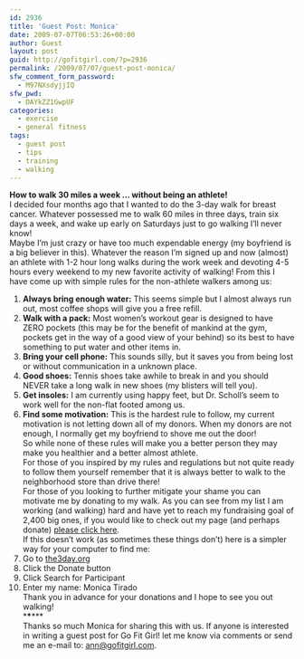 ```yaml
---
id: 2936
title: 'Guest Post: Monica'
date: 2009-07-07T06:53:26+00:00
author: Guest
layout: post
guid: http://gofitgirl.com/?p=2936
permalink: /2009/07/07/guest-post-monica/
sfw_comment_form_password:
  - M97NXsdyjjIQ
sfw_pwd:
  - DAYkZZ1GwpUF
categories:
  - exercise
  - general fitness
tags:
  - guest post
  - tips
  - training
  - walking
---
```

**How to walk 30 miles a week &#8230; without being an athlete!**  
I decided four months ago that I wanted to do the 3-day walk for breast cancer. Whatever possessed me to walk 60 miles in three days, train six days a week, and wake up early on Saturdays just to go walking I&#8217;ll never know!  
Maybe I&#8217;m just crazy or have too much expendable energy (my boyfriend is a big believer in this). Whatever the reason I&#8217;m signed up and now (almost) an athlete with 1-2 hour long walks during the work week and devoting 4-5 hours every weekend to my new favorite activity of walking! From this I have come up with simple rules for the non-athlete walkers among us:  
1. **Always bring enough water:** This seems simple but I almost always run out, most coffee shops will give you a free refill.  
2. **Walk with a pack:** Most women&#8217;s workout gear is designed to have ZERO pockets (this may be for the benefit of mankind at the gym, pockets get in the way of a good view of your behind) so its best to have something to put water and other items in.  
3. **Bring your cell phone:** This sounds silly, but it saves you from being lost or without communication in a unknown place.  
4. **Good shoes:** Tennis shoes take awhile to break in and you should NEVER take a long walk in new shoes (my blisters will tell you).  
5. **Get insoles:** I am currently using happy feet, but Dr. Scholl&#8217;s seem to work well for the non-flat footed among us.  
6. **Find some motivation:** This is the hardest rule to follow, my current motivation is not letting down all of my donors. When my donors are not enough, I normally get my boyfriend to shove me out the door!  
So while none of these rules will make you a better person they may make you healthier and a better almost athlete.  
For those of you inspired by my rules and regulations but not quite ready to follow them yourself remember that it is always better to walk to the neighborhood store than drive there!  
For those of you looking to further mitigate your shame you can motivate me by donating to my walk. As you can see from my list I am working (and walking) hard and have yet to reach my fundraising goal of 2,400 big ones, if you would like to check out my page (and perhaps donate) [please click here](http://www.the3day.org/site/TR/Walk/SanFranciscoBayAreaEvent?px=3154993&pg=personal&fr_id=1299).  
If this doesn&#8217;t work (as sometimes these things don&#8217;t) here is a simpler way for your computer to find me:  
1. Go to [the3day.org](http://www.the3day.org/site/PageServer)  
2. Click the Donate button  
3. Click Search for Participant  
4. Enter my name: Monica Tirado  
Thank you in advance for your donations and I hope to see you out walking!  
\***\***\***  
Thanks so much Monica for sharing this with us. If anyone is interested in writing a guest post for Go Fit Girl! let me know via comments or send me an e-mail to: ann@gofitgirl.com.